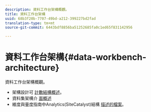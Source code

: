 ```yaml
---
description: 資料工作台架構概觀。
title: 資料工作台架構
uuid: 68b3f20b-7707-49bd-a212-399227bd2fad
translation-type: tm+mt
source-git-commit: 6443bdf8856ba51252685fa0c1ed65f831142956

---
```



# 資料工作台架構{#data-workbench-architecture}

資料工作台架構概觀。

* 架構設計可 [計數結構概述](../../../home/dwb-implement-overview/dwb-implement-architecture/dwb-implement-arch-countable.md#concept-9b8b9c5e0f7341699e14bb9e3be56a51)。
* 資料集架構介 [面概述](https://docs.adobe.com/content/help/en/data-workbench/using/client/admin-ui/c-dtst-sch-intrf.html)
* 維度與量度指南中Analytics(SiteCatalyst)結構 [描述的檔案](../../assets/insight_sc_implementation.pdf)。
